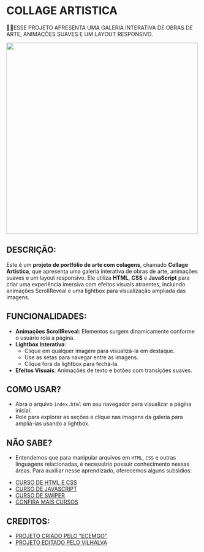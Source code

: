 # COLLAGE ARTISTICA
👨‍💻ESSE PROJETO APRESENTA UMA GALERIA INTERATIVA DE OBRAS DE ARTE, ANIMAÇÕES SUAVES E UM LAYOUT RESPONSIVO.

<img src="FOTO.mp4" align="center" width="500"> <br>

## DESCRIÇÃO:
Este é um **projeto de portfólio de arte com colagens**, chamado **Collage Artística**, que apresenta uma galeria interativa de obras de arte, animações suaves e um layout responsivo. Ele utiliza **HTML**, **CSS** e **JavaScript** para criar uma experiência imersiva com efeitos visuais atraentes, incluindo animações ScrollReveal e uma lightbox para visualização ampliada das imagens.
   
## FUNCIONALIDADES:
- **Animações ScrollReveal**: Elementos surgem dinamicamente conforme o usuário rola a página.
- **Lightbox Interativa**:
  - Clique em qualquer imagem para visualizá-la em destaque.
  - Use as setas para navegar entre as imagens.
  - Clique fora da lightbox para fechá-la.
- **Efeitos Visuais**: Animações de texto e botões com transições suaves.

## COMO USAR?
- Abra o arquivo `index.html` em seu navegador para visualizar a página inicial.
- Role para explorar as seções e clique nas imagens da galeria para ampliá-las usando a lightbox.

## NÃO SABE?
- Entendemos que para manipular arquivos em `HTML`, `CSS` e outras linguagens relacionadas, é necessário possuir conhecimento nessas áreas. Para auxiliar nesse aprendizado, oferecemos alguns subsidios:
* [CURSO DE HTML E CSS](https://github.com/VILHALVA/CURSO-DE-HTML-E-CSS)
* [CURSO DE JAVASCRIPT](https://github.com/VILHALVA/CURSO-DE-JAVASCRIPT)
* [CURSO DE SWIPER](https://github.com/VILHALVA/CURSO-DE-SWIPER)
* [CONFIRA MAIS CURSOS](https://github.com/VILHALVA?tab=repositories&q=+topic:CURSO)

## CREDITOS:
- [PROJETO CRIADO PELO "ECEMGO"](https://github.com/ecemgo/mini-samples-great-tricks)
- [PROJETO EDITADO PELO VILHALVA](https://github.com/VILHALVA)